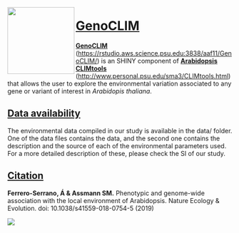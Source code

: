[<img align="left" width="150" height="150" src="https://github.com/CLIMtools/GenoCLIM/blob/master/www/picture2.png">](https://rstudio.aws.science.psu.edu:3838/aaf11/PhenoCLIM/ "PhenoCLIM")

# [GenoCLIM](https://rstudio.aws.science.psu.edu:3838/aaf11/GenoCLIM/ "GenoCLIM")
[**GenoCLIM**](https://rstudio.aws.science.psu.edu:3838/aaf11/GenoCLIM/) (https://rstudio.aws.science.psu.edu:3838/aaf11/GenoCLIM/) is an SHINY component of [**Arabidopsis CLIMtools**](http://www.personal.psu.edu/sma3/CLIMtools.html) (http://www.personal.psu.edu/sma3/CLIMtools.html) that allows the user to explore the environmental variation associated to any gene or variant of interest in *Arabidopis thaliana*.

## [Data availability](https://github.com/CLIMtools/AraCLIM/tree/master/data)
The environmental data compiled in our study is available in the data/ folder. One of the data files contains the data, and the second one contains the description and the source of each of the environmental parameters used. For a more detailed description of these, please check the SI of our study.

## [Citation](https://www.nature.com/articles/s41559-018-0754-5)
**Ferrero-Serrano, Á & Assmann SM.** Phenotypic and genome-wide association with the local environment of Arabidopsis. Nature Ecology & Evolution. doi: 10.1038/s41559-018-0754-5 (2019)

[<img align="left" src="https://github.com/CLIMtools/PhenoCLIM/blob/master/Screen Shot.png">](https://rstudio.aws.science.psu.edu:3838/aaf11/PhenoCLIM/ "PhenoCLIM")
